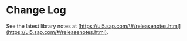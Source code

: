 <!-- loioa6a78b7e104348b4bb94fb8bcf003480 -->

# Change Log

See the latest library notes at [https://ui5.sap.com/\#/releasenotes.html](https://ui5.sap.com/#/releasenotes.html).

